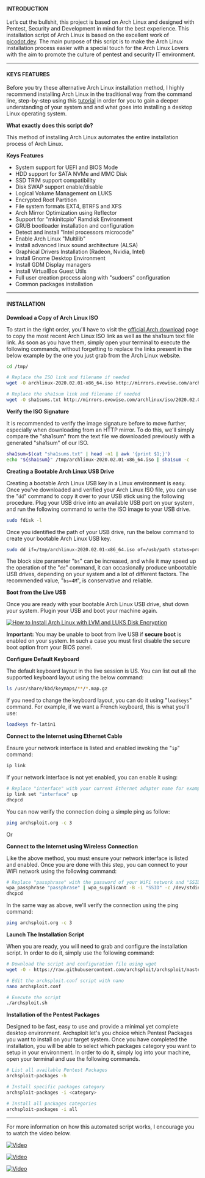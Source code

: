 #### INTRODUCTION

Let’s cut the bullshit, this project is based on Arch Linux and designed with Pentest, Security and Development in mind for the best experience. This installation script of Arch Linux is based on the excellent work of [picodot.dev](https://github.com/picodotdev). The main purpose of this script is to make the Arch Linux installation process easier with a special touch for the Arch Linux Lovers with the aim to promote the culture of pentest and security IT environment.

* * *

#### KEYS FEATURES

Before you try these alternative Arch Linux installation method, I highly recommend installing Arch Linux in the traditional way from the command line, step-by-step using this [tutorial](https://cybsploit.com/2020/02/23/how-to-install-arch-linux-with-lvm-and-luks-disk-encryption-YzZyRVdDUVZDeHV4MEZYYXBWZU44Zz09) in order for you to gain a deeper understanding of your system and and what goes into installing a desktop Linux operating system.


**What exactly does this script do?**

This method of installing Arch Linux automates the entire installation process of Arch Linux.

**Keys Features**

- System support for UEFI and BIOS Mode
- HDD support for SATA NVMe and MMC Disk
- SSD TRIM support compatibility
- Disk SWAP support enable/disable
- Logical Volume Management on LUKS
- Encrypted Root Partition
- File system formats EXT4, BTRFS and XFS
- Arch Mirror Optimization using Reflector
- Support for "mkinitcpio" Ramdisk Environment
- GRUB bootloader installation and configuration
- Detect and install "Intel processors microcode"
- Enable Arch Linux "Multilib"
- Install advanced linux sound architecture (ALSA)
- Graphical Drivers Installation (Radeon, Nvidia, Intel)
- Install Gnome Desktop Environment
- Install GDM Display managers
- Install VirtualBox Guest Utils
- Full user creation process along with "sudoers" configuration
- Common packages installation

* * *

#### INSTALLATION

**Download a Copy of Arch Linux ISO**

To start in the right order, you'll have to visit the [official Arch download](https://www.archlinux.org/download/) page to copy the most recent Arch Linux ISO link as well as the sha1sum text file link. As soon as you have them, simply open your terminal to execute the following commands, without forgetting to replace the links present in the below example by the one you just grab from the Arch Linux website.

```bash
cd /tmp/

# Replace the ISO link and filename if needed
wget -O archlinux-2020.02.01-x86_64.iso http://mirrors.evowise.com/archlinux/iso/2020.02.01/archlinux-2020.02.01-x86_64.iso

# Replace the sha1sum link and filename if needed
wget -O sha1sums.txt http://mirrors.evowise.com/archlinux/iso/2020.02.01/sha1sums.txt
```

**Verify the ISO Signature**

It is recommended to verify the image signature before to move further, especially when downloading from an HTTP mirror. To do this, we'll simply compare the "sha1sum" from the text file we downloaded previously with a generated "sha1sum" of our ISO.

```bash
sha1sum=$(cat "sha1sums.txt" | head -n1 | awk '{print $1;}')
echo "${sha1sum}" /tmp/archlinux-2020.02.01-x86_64.iso | sha1sum -c
```

**Creating a Bootable Arch Linux USB Drive**

Creating a bootable Arch Linux USB key in a Linux environment is easy. Once you've downloaded and verified your Arch Linux ISO file, you can use the "`dd`" command to copy it over to your USB stick using the following procedure. Plug your USB drive into an available USB port on your system, and run the following command to write the ISO image to your USB drive.

```bash
sudo fdisk -l
```

Once you identified the path of your USB drive, run the below command to create your bootable Arch Linux USB key.

```bash
sudo dd if=/tmp/archlinux-2020.02.01-x86_64.iso of=/usb/path status=progress bs=4M && sync
```

The block size parameter "`bs`" can be increased, and while it may speed up the operation of the "`dd`" command, it can occasionally produce unbootable USB drives, depending on your system and a lot of different factors. The recommended value, "`bs=4M`", is conservative and reliable.

**Boot from the Live USB**

Once you are ready with your bootable Arch Linux USB drive, shut down your system. Plugin your USB and boot your machine again.

<a class="gallery-item" href="https://cybsploit.com/uploads/posts/2020/02/how-to-install-arch-linux-with-lvm-and-luks-disk-encryption-1.png" data-fancybox="How to Install Arch Linux with LVM and LUKS Disk Encryption" data-options="{'caption':'How to Install Arch Linux with LVM and LUKS Disk Encryption'}"><img src="https://cybsploit.com/uploads/posts/2020/02/how-to-install-arch-linux-with-lvm-and-luks-disk-encryption-1.png" alt="How to Install Arch Linux with LVM and LUKS Disk Encryption"/></a>

**Important:** You may be unable to boot from live USB if **secure boot** is enabled on your system. In such a case you must first disable the secure boot option from your BIOS panel.

**Configure Default Keyboard**

The default keyboard layout in the live session is US. You can list out all the supported keyboard layout using the below command:

```bash
ls /usr/share/kbd/keymaps/**/*.map.gz
```

If you need to change the keyboard layout, you can do it using "`loadkeys`" command. For example, if we want a French keyboard, this is what you'll use:

```bash
loadkeys fr-latin1
```

**Connect to the Internet using Ethernet Cable**

Ensure your network interface is listed and enabled invoking the "`ip`" command:

```bash
ip link
```

If your network interface is not yet enabled, you can enable it using:

```bash
# Replace "interface" with your current Ethernet adapter name for example "eth0"
ip link set "interface" up
dhcpcd
```

You can now verify the connection doing a simple ping as follow:

```bash
ping archsploit.org -c 3
```

Or

**Connect to the Internet using Wireless Connection**

Like the above method, you must ensure your network interface is listed and enabled. Once you are done with this step, you can connect to your WiFi network using the following command:

```bash
# Replace "passphrase" with the password of your WiFi network and "SSID" with your network name
wpa_passphrase "passphrase" | wpa_supplicant -B -i "SSID" -c /dev/stdin
dhcpcd
```

In the same way as above, we'll verify the connection using the ping command:

```bash
ping archsploit.org -c 3
```

**Launch The Installation Script**

When you are ready, you will need to grab and configure the installation script. In order to do it, simply use the following command:

```bash
# Download the script and configuration file using wget
wget -O - https://raw.githubusercontent.com/archsploit/archsploit/master/download.sh | bash

# Edit the archsploit.conf script with nano
nano archsploit.conf

# Execute the script
./archsploit.sh
```

**Installation of the Pentest Packages**

Designed to be fast, easy to use and provide a minimal yet complete desktop environment. Archsploit let's you choice which Pentest Packages you want to install on your target system. Once you have completed the installation, you will be able to select which packages category you want to setup in your environment. In order to do it, simply log into your machine, open your terminal and use the following commands.

```bash
# List all available Pentest Packages
archsploit-packages -h

# Install specific packages category
archsploit-packages -i <category>

# Install all packages categories
archsploit-packages -i all
```

* * *

For more information on how this automated script works, I encourage you to watch the video below.

[![Video](https://img.youtube.com/vi/Akn5yMBwgCw/maxresdefault.jpg)](https://www.youtube.com/watch?v=Akn5yMBwgCw)

[![Video](https://img.youtube.com/vi/V7GkTPeBTRI/maxresdefault.jpg)](https://www.youtube.com/watch?v=V7GkTPeBTRI)

[![Video](https://img.youtube.com/vi/EoFSs8Kuuuk/maxresdefault.jpg)](https://www.youtube.com/watch?v=EoFSs8Kuuuk)
